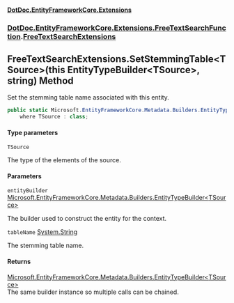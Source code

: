 #### [DotDoc\.EntityFrameworkCore\.Extensions](index.md 'index')
### [DotDoc\.EntityFrameworkCore\.Extensions\.FreeTextSearchFunction](DotDoc.EntityFrameworkCore.Extensions.FreeTextSearchFunction.md 'DotDoc\.EntityFrameworkCore\.Extensions\.FreeTextSearchFunction').[FreeTextSearchExtensions](FreeTextSearchExtensions.md 'DotDoc\.EntityFrameworkCore\.Extensions\.FreeTextSearchFunction\.FreeTextSearchExtensions')

## FreeTextSearchExtensions\.SetStemmingTable\<TSource\>\(this EntityTypeBuilder\<TSource\>, string\) Method

Set the stemming table name associated with this entity\.

```csharp
public static Microsoft.EntityFrameworkCore.Metadata.Builders.EntityTypeBuilder<TSource> SetStemmingTable<TSource>(this Microsoft.EntityFrameworkCore.Metadata.Builders.EntityTypeBuilder<TSource> entityBuilder, string tableName)
    where TSource : class;
```
#### Type parameters

<a name='DotDoc.EntityFrameworkCore.Extensions.FreeTextSearchFunction.FreeTextSearchExtensions.SetStemmingTable_TSource_(thisMicrosoft.EntityFrameworkCore.Metadata.Builders.EntityTypeBuilder_TSource_,string).TSource'></a>

`TSource`

The type of the elements of the source\.
#### Parameters

<a name='DotDoc.EntityFrameworkCore.Extensions.FreeTextSearchFunction.FreeTextSearchExtensions.SetStemmingTable_TSource_(thisMicrosoft.EntityFrameworkCore.Metadata.Builders.EntityTypeBuilder_TSource_,string).entityBuilder'></a>

`entityBuilder` [Microsoft\.EntityFrameworkCore\.Metadata\.Builders\.EntityTypeBuilder&lt;](https://learn.microsoft.com/en-us/dotnet/api/microsoft.entityframeworkcore.metadata.builders.entitytypebuilder-1 'Microsoft\.EntityFrameworkCore\.Metadata\.Builders\.EntityTypeBuilder\`1')[TSource](FreeTextSearchExtensions.SetStemmingTable.HMYFAHQAUB6PWF8AISDCO91C6.md#DotDoc.EntityFrameworkCore.Extensions.FreeTextSearchFunction.FreeTextSearchExtensions.SetStemmingTable_TSource_(thisMicrosoft.EntityFrameworkCore.Metadata.Builders.EntityTypeBuilder_TSource_,string).TSource 'DotDoc\.EntityFrameworkCore\.Extensions\.FreeTextSearchFunction\.FreeTextSearchExtensions\.SetStemmingTable\<TSource\>\(this Microsoft\.EntityFrameworkCore\.Metadata\.Builders\.EntityTypeBuilder\<TSource\>, string\)\.TSource')[&gt;](https://learn.microsoft.com/en-us/dotnet/api/microsoft.entityframeworkcore.metadata.builders.entitytypebuilder-1 'Microsoft\.EntityFrameworkCore\.Metadata\.Builders\.EntityTypeBuilder\`1')

The builder used to construct the entity for the context\.

<a name='DotDoc.EntityFrameworkCore.Extensions.FreeTextSearchFunction.FreeTextSearchExtensions.SetStemmingTable_TSource_(thisMicrosoft.EntityFrameworkCore.Metadata.Builders.EntityTypeBuilder_TSource_,string).tableName'></a>

`tableName` [System\.String](https://learn.microsoft.com/en-us/dotnet/api/system.string 'System\.String')

The stemming table name\.

#### Returns
[Microsoft\.EntityFrameworkCore\.Metadata\.Builders\.EntityTypeBuilder&lt;](https://learn.microsoft.com/en-us/dotnet/api/microsoft.entityframeworkcore.metadata.builders.entitytypebuilder-1 'Microsoft\.EntityFrameworkCore\.Metadata\.Builders\.EntityTypeBuilder\`1')[TSource](FreeTextSearchExtensions.SetStemmingTable.HMYFAHQAUB6PWF8AISDCO91C6.md#DotDoc.EntityFrameworkCore.Extensions.FreeTextSearchFunction.FreeTextSearchExtensions.SetStemmingTable_TSource_(thisMicrosoft.EntityFrameworkCore.Metadata.Builders.EntityTypeBuilder_TSource_,string).TSource 'DotDoc\.EntityFrameworkCore\.Extensions\.FreeTextSearchFunction\.FreeTextSearchExtensions\.SetStemmingTable\<TSource\>\(this Microsoft\.EntityFrameworkCore\.Metadata\.Builders\.EntityTypeBuilder\<TSource\>, string\)\.TSource')[&gt;](https://learn.microsoft.com/en-us/dotnet/api/microsoft.entityframeworkcore.metadata.builders.entitytypebuilder-1 'Microsoft\.EntityFrameworkCore\.Metadata\.Builders\.EntityTypeBuilder\`1')  
The same builder instance so multiple calls can be chained\.